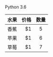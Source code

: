 Python 3.6

| 水果   | 价格    |  数量  |
| -------- | -----:   | :----: |
| 香蕉    | $1      |   5    |
| 苹果     | $1      |   6    |
| 草莓    | $1      |   7    |

